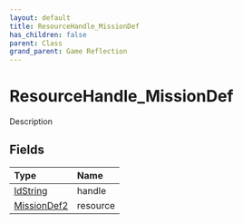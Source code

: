 ```yaml
---
layout: default
title: ResourceHandle_MissionDef
has_children: false
parent: Class
grand_parent: Game Reflection
---
```

# ResourceHandle_MissionDef
Description 

## Fields

| Type | Name |
|:----------|:--------------|
| [IdString](/riftbreaker-wiki/docs/game-reflection/components/id_string/) | handle |
| [MissionDef2](/riftbreaker-wiki/docs/game-reflection/components/mission_def2/) | resource |


